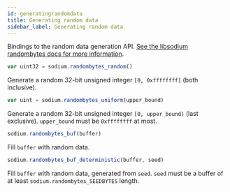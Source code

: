 ```yaml
---
id: generatingrandomdata
title: Generating random data
sidebar_label: Generating random data
---
```


Bindings to the random data generation API. [See the libsodium randombytes docs for more information](https://download.libsodium.org/doc/generating_random_data/).

``` js
var uint32 = sodium.randombytes_random()
```
Generate a random 32-bit unsigned integer `[0, 0xffffffff]` (both inclusive).

``` js
var uint = sodium.randombytes_uniform(upper_bound)
```
Generate a random 32-bit unsigned integer `[0, upper_bound)` (last exclusive). `upper_bound` must be `0xffffffff` at most.

``` js
sodium.randombytes_buf(buffer)
```
Fill `buffer` with random data.

``` js
sodium.randombytes_buf_deterministic(buffer, seed)
```
Fill `buffer` with random data, generated from `seed`. `seed` must be a buffer of at least `sodium.randombytes_SEEDBYTES` length.
